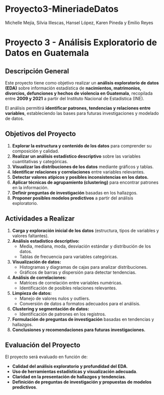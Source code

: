 # Proyecto3-MineriadeDatos
Michelle Mejía, Silvia Illescas, Hansel López, Karen Pineda y Emilio Reyes

# Proyecto 3 - Análisis Exploratorio de Datos en Guatemala

## **Descripción General**
Este proyecto tiene como objetivo realizar un **análisis exploratorio de datos (EDA)** sobre información estadística de **nacimientos, matrimonios, divorcios, defunciones y hechos de violencia en Guatemala**, recopilada entre **2009 y 2021** a partir del Instituto Nacional de Estadística (INE).

El análisis permitirá **identificar patrones, tendencias y relaciones entre variables**, estableciendo las bases para futuras investigaciones y modelado de datos.

## **Objetivos del Proyecto**
1. **Explorar la estructura y contenido de los datos** para comprender su composición y calidad.
2. **Realizar un análisis estadístico descriptivo** sobre las variables cuantitativas y categóricas.
3. **Visualizar las distribuciones de los datos** mediante gráficos y tablas.
4. **Identificar relaciones y correlaciones** entre variables relevantes.
5. **Detectar valores atípicos y posibles inconsistencias en los datos.**
6. **Aplicar técnicas de agrupamiento (clustering)** para encontrar patrones en la información.
7. **Definir preguntas de investigación** basadas en los hallazgos.
8. **Proponer posibles modelos predictivos** a partir del análisis exploratorio.

## **Actividades a Realizar**
1. **Carga y exploración inicial de los datos** (estructura, tipos de variables y valores faltantes).
2. **Análisis estadístico descriptivo:**
   - Media, mediana, moda, desviación estándar y distribución de los datos.
   - Tablas de frecuencia para variables categóricas.
3. **Visualización de datos:**
   - Histogramas y diagramas de cajas para analizar distribuciones.
   - Gráficos de barras y dispersión para detectar tendencias.
4. **Análisis de correlaciones:**
   - Matrices de correlación entre variables numéricas.
   - Identificación de posibles relaciones relevantes.
5. **Limpieza de datos:**
   - Manejo de valores nulos y outliers.
   - Conversión de datos a formatos adecuados para el análisis.
6. **Clustering y segmentación de datos:**
   - Identificación de patrones en los registros.
7. **Formulación de preguntas de investigación** basadas en tendencias y hallazgos.
8. **Conclusiones y recomendaciones para futuras investigaciones.**

## **Evaluación del Proyecto**
El proyecto será evaluado en función de:
- **Calidad del análisis exploratorio y profundidad del EDA**.
- **Uso de herramientas estadísticas y visualización adecuada**.
- **Claridad en la presentación de hallazgos y tendencias**.
- **Definición de preguntas de investigación y propuestas de modelos predictivos**.


